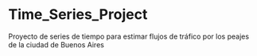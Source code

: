 # Time_Series_Project
Proyecto de series de tiempo para estimar flujos de tráfico por los peajes de la ciudad de Buenos Aires

